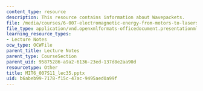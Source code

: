 ```yaml
---
content_type: resource
description: This resource contains information about Wavepackets.
file: /media/courses/6-007-electromagnetic-energy-from-motors-to-lasers-spring-2011/b6abeb997178f15c47ac9495aed0a99f_MIT6_007S11_lec35.pptx
file_type: application/vnd.openxmlformats-officedocument.presentationml.presentation
learning_resource_types:
- Lecture Notes
ocw_type: OCWFile
parent_title: Lecture Notes
parent_type: CourseSection
parent_uid: 95875286-a9a2-6136-23ed-137d8e2aa90d
resourcetype: Other
title: MIT6_007S11_lec35.pptx
uid: b6abeb99-7178-f15c-47ac-9495aed0a99f
---
```

